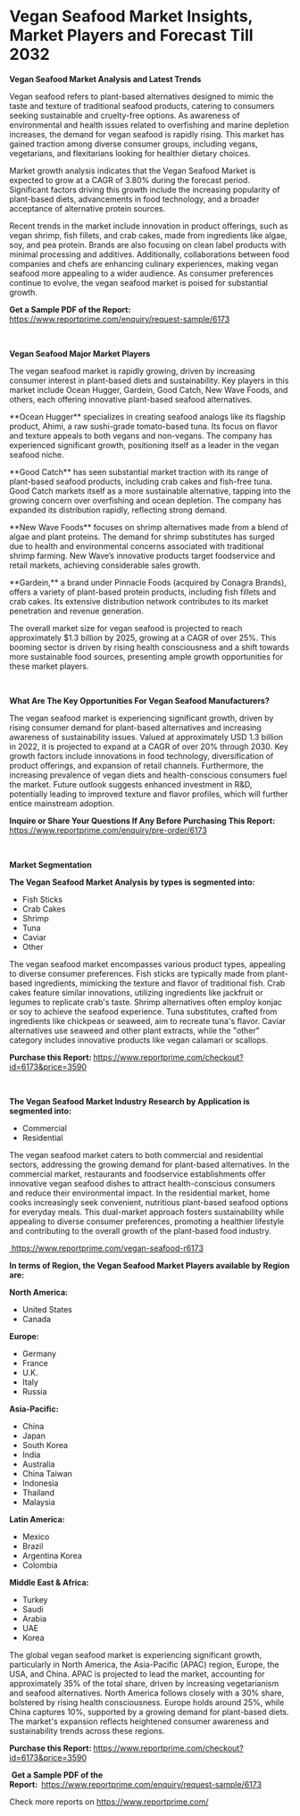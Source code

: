<p><h1>Vegan Seafood Market Insights, Market Players and Forecast Till 2032</h1></p><p><strong>Vegan Seafood Market Analysis and Latest Trends</strong></p>
<p><p>Vegan seafood refers to plant-based alternatives designed to mimic the taste and texture of traditional seafood products, catering to consumers seeking sustainable and cruelty-free options. As awareness of environmental and health issues related to overfishing and marine depletion increases, the demand for vegan seafood is rapidly rising. This market has gained traction among diverse consumer groups, including vegans, vegetarians, and flexitarians looking for healthier dietary choices. </p><p>Market growth analysis indicates that the Vegan Seafood Market is expected to grow at a CAGR of 3.80% during the forecast period. Significant factors driving this growth include the increasing popularity of plant-based diets, advancements in food technology, and a broader acceptance of alternative protein sources. </p><p>Recent trends in the market include innovation in product offerings, such as vegan shrimp, fish fillets, and crab cakes, made from ingredients like algae, soy, and pea protein. Brands are also focusing on clean label products with minimal processing and additives. Additionally, collaborations between food companies and chefs are enhancing culinary experiences, making vegan seafood more appealing to a wider audience. As consumer preferences continue to evolve, the vegan seafood market is poised for substantial growth.</p></p>
<p><strong>Get a Sample PDF of the Report:&nbsp;</strong> <a href="https://www.reportprime.com/enquiry/request-sample/6173?utm_campaign=2009&utm_medium=2&utm_source=Github&utm_content=ia&utm_term=19032025&utm_id=vegan-seafood">https://www.reportprime.com/enquiry/request-sample/6173</a></p>
<p>&nbsp;</p>
<p><strong>Vegan Seafood Major Market Players</strong></p>
<p><p>The vegan seafood market is rapidly growing, driven by increasing consumer interest in plant-based diets and sustainability. Key players in this market include Ocean Hugger, Gardein, Good Catch, New Wave Foods, and others, each offering innovative plant-based seafood alternatives.</p><p>**Ocean Hugger** specializes in creating seafood analogs like its flagship product, Ahimi, a raw sushi-grade tomato-based tuna. Its focus on flavor and texture appeals to both vegans and non-vegans. The company has experienced significant growth, positioning itself as a leader in the vegan seafood niche.</p><p>**Good Catch** has seen substantial market traction with its range of plant-based seafood products, including crab cakes and fish-free tuna. Good Catch markets itself as a more sustainable alternative, tapping into the growing concern over overfishing and ocean depletion. The company has expanded its distribution rapidly, reflecting strong demand.</p><p>**New Wave Foods** focuses on shrimp alternatives made from a blend of algae and plant proteins. The demand for shrimp substitutes has surged due to health and environmental concerns associated with traditional shrimp farming. New Wave’s innovative products target foodservice and retail markets, achieving considerable sales growth.</p><p>**Gardein,** a brand under Pinnacle Foods (acquired by Conagra Brands), offers a variety of plant-based protein products, including fish fillets and crab cakes. Its extensive distribution network contributes to its market penetration and revenue generation.</p><p>The overall market size for vegan seafood is projected to reach approximately $1.3 billion by 2025, growing at a CAGR of over 25%. This booming sector is driven by rising health consciousness and a shift towards more sustainable food sources, presenting ample growth opportunities for these market players.</p></p>
<p>&nbsp;</p>
<p><strong>What Are The Key Opportunities For Vegan Seafood Manufacturers?</strong></p>
<p><p>The vegan seafood market is experiencing significant growth, driven by rising consumer demand for plant-based alternatives and increasing awareness of sustainability issues. Valued at approximately USD 1.3 billion in 2022, it is projected to expand at a CAGR of over 20% through 2030. Key growth factors include innovations in food technology, diversification of product offerings, and expansion of retail channels. Furthermore, the increasing prevalence of vegan diets and health-conscious consumers fuel the market. Future outlook suggests enhanced investment in R&D, potentially leading to improved texture and flavor profiles, which will further entice mainstream adoption.</p></p>
<p><strong>Inquire or Share Your Questions If Any Before Purchasing This Report:</strong> <a href="https://www.reportprime.com/enquiry/pre-order/6173?utm_campaign=2009&utm_medium=2&utm_source=Github&utm_content=ia&utm_term=19032025&utm_id=vegan-seafood">https://www.reportprime.com/enquiry/pre-order/6173</a></p>
<p>&nbsp;</p>
<p><strong>Market Segmentation</strong></p>
<p><strong>The Vegan Seafood Market Analysis by types is segmented into:</strong></p>
<p><ul><li>Fish Sticks</li><li>Crab Cakes</li><li>Shrimp</li><li>Tuna</li><li>Caviar</li><li>Other</li></ul></p>
<p><p>The vegan seafood market encompasses various product types, appealing to diverse consumer preferences. Fish sticks are typically made from plant-based ingredients, mimicking the texture and flavor of traditional fish. Crab cakes feature similar innovations, utilizing ingredients like jackfruit or legumes to replicate crab's taste. Shrimp alternatives often employ konjac or soy to achieve the seafood experience. Tuna substitutes, crafted from ingredients like chickpeas or seaweed, aim to recreate tuna's flavor. Caviar alternatives use seaweed and other plant extracts, while the "other" category includes innovative products like vegan calamari or scallops.</p></p>
<p><strong>Purchase this Report:&nbsp;</strong><a href="https://www.reportprime.com/checkout?id=6173&price=3590&utm_campaign=2009&utm_medium=2&utm_source=Github&utm_content=ia&utm_term=19032025&utm_id=vegan-seafood">https://www.reportprime.com/checkout?id=6173&price=3590</a></p>
<p>&nbsp;</p>
<p><strong>The Vegan Seafood Market Industry Research by Application is segmented into:</strong></p>
<p><ul><li>Commercial</li><li>Residential</li></ul></p>
<p><p>The vegan seafood market caters to both commercial and residential sectors, addressing the growing demand for plant-based alternatives. In the commercial market, restaurants and foodservice establishments offer innovative vegan seafood dishes to attract health-conscious consumers and reduce their environmental impact. In the residential market, home cooks increasingly seek convenient, nutritious plant-based seafood options for everyday meals. This dual-market approach fosters sustainability while appealing to diverse consumer preferences, promoting a healthier lifestyle and contributing to the overall growth of the plant-based food industry.</p></p>
<p><a href="https://www.reportprime.com/vegan-seafood-r6173?utm_campaign=2009&utm_medium=2&utm_source=Github&utm_content=ia&utm_term=19032025&utm_id=vegan-seafood">&nbsp;https://www.reportprime.com/vegan-seafood-r6173</a></p>
<p><strong>In terms of Region, the Vegan Seafood Market Players available by Region are:</strong></p>
<p>
    <p> <strong> North America: </strong>
        <ul>
            <li>United States</li>
            <li>Canada</li>
        </ul>
        </p> 
    <p> <strong> Europe: </strong>
        <ul>
            <li>Germany</li>
            <li>France</li>
            <li>U.K.</li>
            <li>Italy</li>
            <li>Russia</li>
        </ul>
        </p> 
    <p> <strong> Asia-Pacific: </strong>
        <ul>
            <li>China</li>
            <li>Japan</li>
            <li>South Korea</li>
            <li>India</li>
            <li>Australia</li>
            <li>China Taiwan</li>
            <li>Indonesia</li>
            <li>Thailand</li>
            <li>Malaysia</li>
        </ul>
        </p> 
    <p> <strong> Latin America: </strong>
        <ul>
            <li>Mexico</li>
            <li>Brazil</li>
            <li>Argentina Korea</li>
            <li>Colombia</li>
        </ul>
        </p> 
    <p> <strong> Middle East & Africa: </strong>
        <ul>
            <li>Turkey</li>
            <li>Saudi</li>
            <li>Arabia</li>
            <li>UAE</li>
            <li>Korea</li>
        </ul>
    </p>
    </p>
<p><p>The global vegan seafood market is experiencing significant growth, particularly in North America, the Asia-Pacific (APAC) region, Europe, the USA, and China. APAC is projected to lead the market, accounting for approximately 35% of the total share, driven by increasing vegetarianism and seafood alternatives. North America follows closely with a 30% share, bolstered by rising health consciousness. Europe holds around 25%, while China captures 10%, supported by a growing demand for plant-based diets. The market's expansion reflects heightened consumer awareness and sustainability trends across these regions.</p></p>
<p><strong>Purchase this Report: </strong><a href="https://www.reportprime.com/checkout?id=6173&price=3590&utm_campaign=2009&utm_medium=2&utm_source=Github&utm_content=ia&utm_term=19032025&utm_id=vegan-seafood">https://www.reportprime.com/checkout?id=6173&price=3590</a></p>
<p>&nbsp;<strong>Get a Sample PDF of the Report:&nbsp;&nbsp;</strong><a href="https://www.reportprime.com/enquiry/request-sample/6173?utm_campaign=2009&utm_medium=2&utm_source=Github&utm_content=ia&utm_term=19032025&utm_id=vegan-seafood">https://www.reportprime.com/enquiry/request-sample/6173</a></p>
<p><strong></strong></p>
<p>Check more reports on <a href="https://www.reportprime.com/?utm_campaign=2009&utm_medium=2&utm_source=Github&utm_content=ia&utm_term=19032025&utm_id=vegan-seafood">https://www.reportprime.com/</a></p>